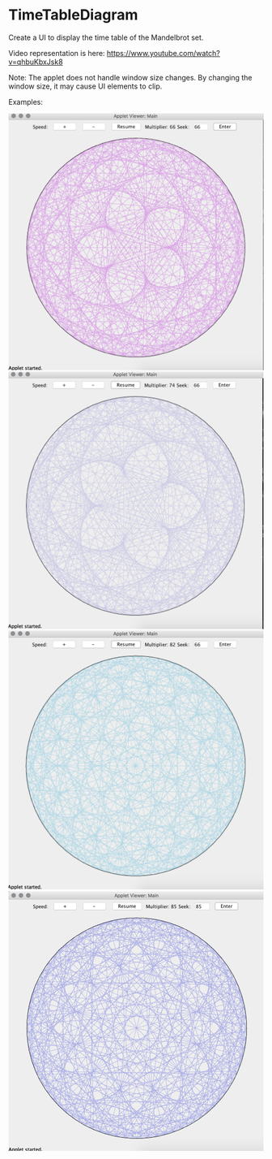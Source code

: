 # TimeTableDiagram

Create a UI to display the time table of the Mandelbrot set.

Video representation is here: https://www.youtube.com/watch?v=qhbuKbxJsk8

Note: The applet does not handle window size changes. By changing the window size, it may cause UI elements to clip.

Examples:

![alt image1](https://github.com/ww2lin/TimeTableDiagram/blob/master/1.png)
![alt image1](https://github.com/ww2lin/TimeTableDiagram/blob/master/2.png)
![alt image1](https://github.com/ww2lin/TimeTableDiagram/blob/master/3.png)
![alt image1](https://github.com/ww2lin/TimeTableDiagram/blob/master/4.png)
